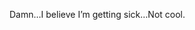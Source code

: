 <!--
id: 1287421470
link: http://kevinisom.info/post/1287421470/damn-i-believe-im-getting-sick-not-cool
slug: damn-i-believe-im-getting-sick-not-cool
date: Mon Oct 11 2010 13:35:10 GMT+1300 (NZDT)
raw: {"blog_name":"kevinisom","id":1287421470,"post_url":"http://kevinisom.info/post/1287421470/damn-i-believe-im-getting-sick-not-cool","slug":"damn-i-believe-im-getting-sick-not-cool","type":"text","date":"2010-10-11 00:35:10 GMT","timestamp":1286757310,"state":"published","format":"html","reblog_key":"KRyIFaDd","tags":[],"short_url":"http://tmblr.co/Zw68Yy1Cl7uU","highlighted":[],"feed_item":"http://twitter.com/kev_nz/statuses/26981691116","from_feed_id":"650289","note_count":0,"title":null,"body":"<p>Damn&#8230;I believe I&#8217;m getting sick&#8230;Not cool.</p>"}
publish: 2010-10-011
tags: 
title: null
-->


Damn…I believe I’m getting sick…Not cool.


